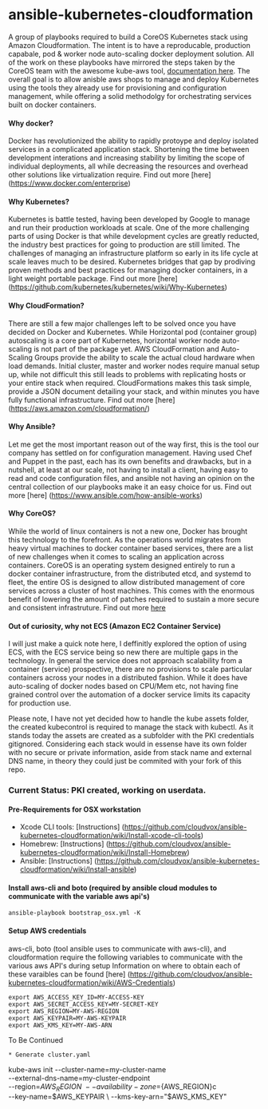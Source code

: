 ansible-kubernetes-cloudformation
===
A group of playbooks required to build a CoreOS Kubernetes stack using Amazon Cloudformation. The intent is to have a reproducable, production capabale, pod & worker node auto-scaling docker deployment solution. All of the work on these playbooks have mirrored the steps taken by the CoreOS team with the awesome kube-aws tool, [documentation here](https://coreos.com/kubernetes/docs/latest/kubernetes-on-aws.html). The overall goal is to allow anisble aws shops to manage and deploy Kubernetes using the tools they already use for provisioning and configuration management, while offering a solid methodolgy for orchestrating services built on docker containers.

#### Why docker? 
Docker has revolutionized the ability to rapidly protoype and deploy isolated services in a complicated application stack. Shortening the time between development interations and increasing stability by limiting the scope of individual deployments, all while decreasing the resources and overhead other solutions like virtualization require. Find out more [here] (https://www.docker.com/enterprise)

#### Why Kubernetes?
Kubernetes is battle tested, having been developed by Google to manage and run their production workloads at scale. One of the more challenging parts of using Docker is that while development cycles are greatly reducted, the industry best practices for going to production are still limited. The challenges of managing an infrastructure platform so early in its life cycle at scale leaves much to be desired. Kubernetes bridges that gap by prodiving proven methods and best practices for managing docker containers, in a light weight portable package. Find out more [here] (https://github.com/kubernetes/kubernetes/wiki/Why-Kubernetes)

#### Why CloudFormation?
There are still a few major challenges left to be solved once you have decided on Docker and Kubernetes. While Horizontal pod (container group) autoscaling is a core part of Kubernetes, horizontal worker node auto-scaling is not part of the package yet. AWS CloudFormation and Auto-Scaling Groups provide the ability to scale the actual cloud hardware when load demands. Initial cluster, master and worker nodes require manual setup up, while not difficult this still leads to problems with replicating hosts or your entire stack when required. CloudFormations makes this task simple, provide a JSON document detailing your stack, and within minutes you have fully functional infrastructure. Find out more [here] (https://aws.amazon.com/cloudformation/)

#### Why Ansible?
Let me get the most important reason out of the way first, this is the tool our company has settled on for configuration management. Having used Chef and Puppet in the past, each has its own benefits and drawbacks, but in a nutshell, at least at our scale, not having to install a client, having easy to read and code configuration files, and ansible not having an opinion on the central collection of our playbooks make it an easy choice for us. Find out more [here] (https://www.ansible.com/how-ansible-works)

#### Why CoreOS?
While the world of linux containers is not a new one, Docker has brought this technology to the forefront. As the operations world migrates from heavy virtual machines to docker container based services, there are a list of new challenges when it comes to scaling an application across containers. CoreOS is an operating system designed entirely to run a docker container infrastructure, from the distributed etcd, and systemd to fleet, the entire OS is designed to allow distributed management of core services across a cluster of host machines. This comes with the enormous benefit of lowering the amount of patches required to sustain a more secure and consistent infrastruture. Find out more [here](https://coreos.com/using-coreos/)

#### Out of curiosity, why not ECS (Amazon EC2 Container Service)
I will just make a quick note here, I deffinitly explored the option of using ECS, with the ECS service being so new there are multiple gaps in the technology. In general the service does not approach scalability from a container (service) prospective, there are no provisions to scale particular containers across your nodes in a distributed fashion. While it does have auto-scaling of docker nodes based on CPU/Mem etc, not having fine grained control over the automation of a docker service limits its capacity for production use.

Please note, I have not yet decided how to handle the kube assets folder, the created kubecontrol is required to manage the stack with kubectl. As it stands today the assets are created as a subfolder with the PKI credentials gitignored. Considering each stack would in essense have its own folder with no secure or private information, aside from stack name and external DNS name, in theory they could just be commited with your fork of this repo.

### Current Status: PKI created, working on userdata.

#### Pre-Requirements for OSX workstation
* Xcode CLI tools: [Instructions] (https://github.com/cloudvox/ansible-kubernetes-cloudformation/wiki/Install-xcode-cli-tools)
* Homebrew: [Instructions] (https://github.com/cloudvox/ansible-kubernetes-cloudformation/wiki/Install-Homebrew)
* Ansible: [Instructions] (https://github.com/cloudvox/ansible-kubernetes-cloudformation/wiki/Install-ansible)


#### Install aws-cli and boto (required by ansible cloud modules to communicate with the variable aws api's)
```
ansible-playbook bootstrap_osx.yml -K
```

#### Setup AWS credentials
aws-cli, boto (tool ansible uses to communicate with aws-cli), and cloudformation require the following variables to communicate with the various aws API's during setup
Information on where to obtain each of these varaibles can be found [here] (https://github.com/cloudvox/ansible-kubernetes-cloudformation/wiki/AWS-Credentials)
```
export AWS_ACCESS_KEY_ID=MY-ACCESS-KEY
export AWS_SECRET_ACCESS_KEY=MY-SECRET-KEY
export AWS_REGION=MY-AWS-REGION
export AWS_KEYPAIR=MY-AWS-KEYPAIR
export AWS_KMS_KEY=MY-AWS-ARN
```

To Be Continued


```
* Generate cluster.yaml
```
kube-aws init --cluster-name=my-cluster-name \
--external-dns-name=my-cluster-endpoint \
--region=$AWS_REGION \
--availability-zone=${AWS_REGION}c \
--key-name=$AWS_KEYPAIR \
--kms-key-arn="$AWS_KMS_KEY"
```
